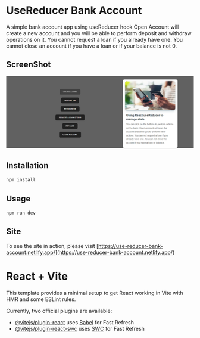 # UseReducer Bank Account

A simple bank account app using useReducer hook
Open Account will create a new account and you will be able to perform deposit and withdraw operations on it.
You cannot request a loan if you already have one.
You cannot close an account if you have a loan or if your balance is not 0.

## ScreenShot

![ScreenShot](src/assets/demo.png)

## Installation

```bash
npm install
```

## Usage

```bash
npm run dev
```

## Site

To see the site in action, please visit [https://use-reducer-bank-account.netlify.app/](https://use-reducer-bank-account.netlify.app/)

# React + Vite

This template provides a minimal setup to get React working in Vite with HMR and some ESLint rules.

Currently, two official plugins are available:

- [@vitejs/plugin-react](https://github.com/vitejs/vite-plugin-react/blob/main/packages/plugin-react/README.md) uses [Babel](https://babeljs.io/) for Fast Refresh
- [@vitejs/plugin-react-swc](https://github.com/vitejs/vite-plugin-react-swc) uses [SWC](https://swc.rs/) for Fast Refresh
